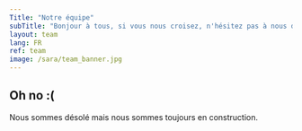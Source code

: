 ```yaml
---
Title: "Notre équipe"
subTitle: "Bonjour à tous, si vous nous croisez, n'hésitez pas à nous dire bonjour, normalement nous ne mordons pas"
layout: team
lang: FR
ref: team
image: /sara/team_banner.jpg
---
```


## Oh no :(
Nous sommes désolé mais nous sommes toujours en construction.
